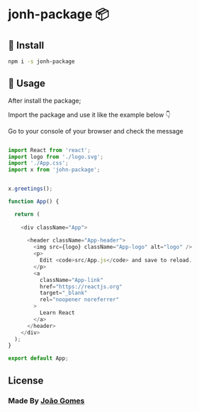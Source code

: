 # jonh-package 📦

## 🎯 Install 

```bash
npm i -s jonh-package
```

## 🧬 Usage 
After install the package;

Import the package and use it like the example below 👇

Go to your console of your browser and check the message

```javascript

import React from 'react';
import logo from './logo.svg';
import './App.css';
import x from 'john-package';


x.greetings();

function App() {

  return (
   
    <div className="App">
     
      <header className="App-header">
        <img src={logo} className="App-logo" alt="logo" />
        <p>
          Edit <code>src/App.js</code> and save to reload.
        </p>
        <a
          className="App-link"
          href="https://reactjs.org"
          target="_blank"
          rel="noopener noreferrer"
        >
          Learn React
        </a>
      </header>
    </div>
  );
}

export default App;

```

## License

### Made By [João Gomes](joaosilgo.github.io/joaogomes)

#### 